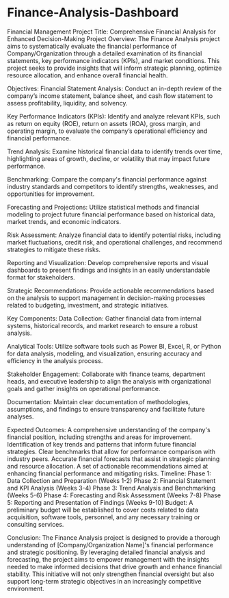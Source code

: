 # Finance-Analysis-Dashboard
Financial Management
Project Title: Comprehensive Financial Analysis for Enhanced Decision-Making
Project Overview:
The Finance Analysis project aims to systematically evaluate the financial performance of Company/Organization through a detailed examination of its financial statements, key performance indicators (KPIs), and market conditions. This project seeks to provide insights that will inform strategic planning, optimize resource allocation, and enhance overall financial health.

Objectives:
Financial Statement Analysis: Conduct an in-depth review of the company’s income statement, balance sheet, and cash flow statement to assess profitability, liquidity, and solvency.

Key Performance Indicators (KPIs): Identify and analyze relevant KPIs, such as return on equity (ROE), return on assets (ROA), gross margin, and operating margin, to evaluate the company’s operational efficiency and financial performance.

Trend Analysis: Examine historical financial data to identify trends over time, highlighting areas of growth, decline, or volatility that may impact future performance.

Benchmarking: Compare the company's financial performance against industry standards and competitors to identify strengths, weaknesses, and opportunities for improvement.

Forecasting and Projections: Utilize statistical methods and financial modeling to project future financial performance based on historical data, market trends, and economic indicators.

Risk Assessment: Analyze financial data to identify potential risks, including market fluctuations, credit risk, and operational challenges, and recommend strategies to mitigate these risks.

Reporting and Visualization: Develop comprehensive reports and visual dashboards to present findings and insights in an easily understandable format for stakeholders.

Strategic Recommendations: Provide actionable recommendations based on the analysis to support management in decision-making processes related to budgeting, investment, and strategic initiatives.

Key Components:
Data Collection: Gather financial data from internal systems, historical records, and market research to ensure a robust analysis.

Analytical Tools: Utilize software tools such as Power BI, Excel, R, or Python for data analysis, modeling, and visualization, ensuring accuracy and efficiency in the analysis process.

Stakeholder Engagement: Collaborate with finance teams, department heads, and executive leadership to align the analysis with organizational goals and gather insights on operational performance.

Documentation: Maintain clear documentation of methodologies, assumptions, and findings to ensure transparency and facilitate future analyses.

Expected Outcomes:
A comprehensive understanding of the company's financial position, including strengths and areas for improvement.
Identification of key trends and patterns that inform future financial strategies.
Clear benchmarks that allow for performance comparison with industry peers.
Accurate financial forecasts that assist in strategic planning and resource allocation.
A set of actionable recommendations aimed at enhancing financial performance and mitigating risks.
Timeline:
Phase 1: Data Collection and Preparation (Weeks 1-2)
Phase 2: Financial Statement and KPI Analysis (Weeks 3-4)
Phase 3: Trend Analysis and Benchmarking (Weeks 5-6)
Phase 4: Forecasting and Risk Assessment (Weeks 7-8)
Phase 5: Reporting and Presentation of Findings (Weeks 9-10)
Budget:
A preliminary budget will be established to cover costs related to data acquisition, software tools, personnel, and any necessary training or consulting services.

Conclusion:
The Finance Analysis project is designed to provide a thorough understanding of [Company/Organization Name]'s financial performance and strategic positioning. By leveraging detailed financial analysis and forecasting, the project aims to empower management with the insights needed to make informed decisions that drive growth and enhance financial stability. This initiative will not only strengthen financial oversight but also support long-term strategic objectives in an increasingly competitive environment.
